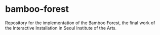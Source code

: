 # bamboo-forest
Repository for the implementation of the Bamboo Forest, the final work of the Interactive Installation in Seoul Institute of the Arts.
